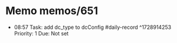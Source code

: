 # Memo memos/651
- 08:57 Task: add dc_type to dcConfig #daily-record ^1728914253
Priority: 1
Due: Not set